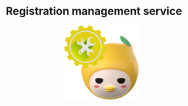 # Registration management service

<p align="center">
 <img src="./public/logo_2.png" height = "200"></a>
</p>
